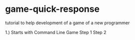 # game-quick-response
tutorial to help development of a game of a new programmer

1.) Starts with Command Line Game
Step 1
Step 2
